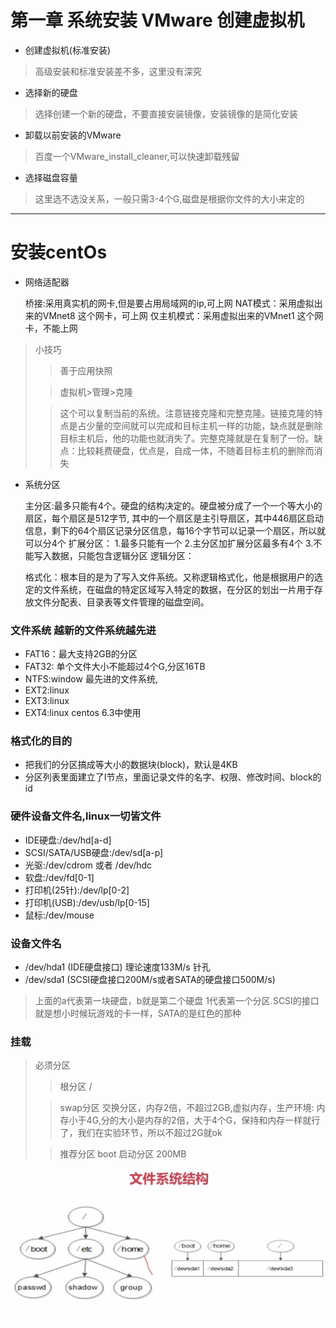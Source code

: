 # 第一章 系统安装 VMware 创建虚拟机

* 创建虚拟机(标准安装)

> 高级安装和标准安装差不多，这里没有深究

* 选择新的硬盘

> 选择创建一个新的硬盘，不要直接安装镜像，安装镜像的是简化安装

* 卸载以前安装的VMware

> 百度一个VMware_install_cleaner,可以快速卸载残留

* 选择磁盘容量

> 这里选不选没关系，一般只需3-4个G,磁盘是根据你文件的大小来定的

***
# 安装centOs

*  网络适配器


    桥接:采用真实机的网卡,但是要占用局域网的ip,可上网
    NAT模式：采用虚拟出来的VMnet8 这个网卡，可上网
    仅主机模式：采用虚拟出来的VMnet1 这个网卡，不能上网

> 小技巧
>>  善于应用快照
>
>>  虚拟机>管理>克隆
>
>>这个可以复制当前的系统。注意链接克隆和完整克隆。链接克隆的特点是占少量的空间就可以完成和目标主机一样的功能，缺点就是删除目标主机后，他的功能也就消失了。完整克隆就是在复制了一份。缺点：比较耗费硬盘，优点是，自成一体，不随着目标主机的删除而消失



* 系统分区



    主分区:最多只能有4个。硬盘的结构决定的。硬盘被分成了一个一个等大小的扇区，每个扇区是512字节, 其中的一个扇区是主引导扇区，其中446扇区启动信息，剩下的64个扇区记录分区信息，每16个字节可以记录一个扇区，所以就可以分4个
    扩展分区：
      1.最多只能有一个
      2.主分区加扩展分区最多有4个
      3.不能写入数据，只能包含逻辑分区
    逻辑分区：

    格式化：根本目的是为了写入文件系统。又称逻辑格式化，他是根据用户的选定的文件系统，在磁盘的特定区域写入特定的数据，在分区的划出一片用于存放文件分配表、目录表等文件管理的磁盘空间。



### 文件系统 越新的文件系统越先进
* FAT16：最大支持2GB的分区
* FAT32: 单个文件大小不能超过4个G,分区16TB
* NTFS:window 最先进的文件系统,
* EXT2:linux
* EXT3:linux
* EXT4:linux centos 6.3中使用

### 格式化的目的
* 把我们的分区搞成等大小的数据块(block)，默认是4KB
* 分区列表里面建立了I节点，里面记录文件的名字、权限、修改时间、block的id

### 硬件设备文件名,linux一切皆文件
* IDE硬盘:/dev/hd[a-d]
* SCSI/SATA/USB硬盘:/dev/sd[a-p]
* 光驱:/dev/cdrom 或者 /dev/hdc
* 软盘:/dev/fd[0-1]
* 打印机(25针):/dev/lp[0-2]
* 打印机(USB):/dev/usb/lp[0-15]
* 鼠标:/dev/mouse

### 设备文件名
* /dev/hda1 (IDE硬盘接口) 理论速度133M/s 针孔
* /dev/sda1 (SCSI硬盘接口200M/s或者SATA的硬盘接口500M/s)

> 上面的a代表第一块硬盘，b就是第二个硬盘 1代表第一个分区.SCSI的接口就是想小时候玩游戏的卡一样，SATA的是红色的那种

### 挂载
> 必须分区
>> 根分区 /
>
>> swap分区 交换分区，内存2倍，不超过2GB,虚拟内存，生产环境:
> 内存小于4G,分的大小是内存的2倍，大于4个G，保持和内存一样就行了，我们在实验环节，所以不超过2G就ok
>
>> 推荐分区 boot 启动分区 200MB

![linux示意图](../img/pic01.jpg)
